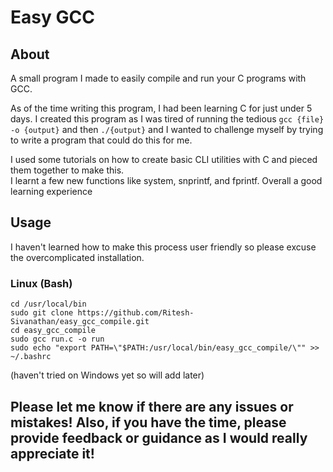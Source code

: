 # Easy GCC

## About
A small program I made to easily compile and run your C programs with GCC. <br>

As of the time writing this program, I had been learning C for just under 5 days. I created this program as I was tired of running the tedious `gcc {file} -o {output}` and then `./{output}` and I wanted to challenge myself by trying to write a program that could do this for me. <br>

I used some tutorials on how to create basic CLI utilities with C and pieced them together to make this. <br>
I learnt a few new functions like system, snprintf, and fprintf. Overall a good learning experience <br>

## Usage

I haven't learned how to make this process user friendly so please excuse the overcomplicated installation.

### Linux (Bash)
`cd /usr/local/bin` <br>
`sudo git clone https://github.com/Ritesh-Sivanathan/easy_gcc_compile.git` <br>
`cd easy_gcc_compile` <br>
`sudo gcc run.c -o run` <br>
`sudo echo "export PATH=\"$PATH:/usr/local/bin/easy_gcc_compile/\"" >> ~/.bashrc` <br>

(haven't tried on Windows yet so will add later)

## Please let me know if there are any issues or mistakes! Also, if you have the time, please provide feedback or guidance as I would really appreciate it!
